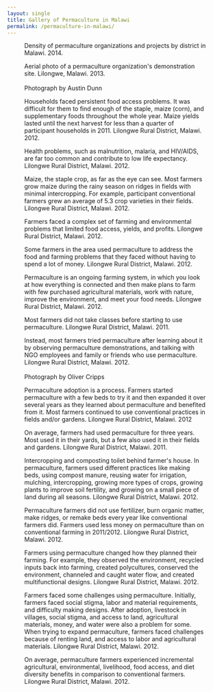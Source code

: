 ```yaml
---
layout: single
title: Gallery of Permaculture in Malawi
permalink: /permaculture-in-malawi/
---
```


<figure class="align-center">
  <img src="{{ site.url }}{{ site.baseurl }}/images/permaculture-in-malawi/map.png" alt="">
  <figcaption>
        Density of permaculture organizations and projects by district in Malawi. 2014. 
  </figcaption>
</figure> 

<figure class="align-center">
  <img src="{{ site.url }}{{ site.baseurl }}/images/permaculture-in-malawi/aerial.jpg" alt="">
  <figcaption>
        Aerial photo of a permaculture organization's demonstration site. Lilongwe, Malawi. 2013. 
        <br/><br/>
        Photograph by Austin Dunn
  </figcaption>
</figure> 

<figure class="align-center">
  <img src="{{ site.url }}{{ site.baseurl }}/images/permaculture-in-malawi/maize.jfif" alt="">
  <figcaption>
        Households faced persistent food access problems. It was difficult for them to find enough of the staple, maize (corn), and supplementary foods throughout the whole year. Maize yields lasted until the next harvest for less than a quarter of participant households in 2011. Lilongwe Rural District, Malawi. 2012. 
  </figcaption>
</figure> 

<figure class="align-center">
  <img src="{{ site.url }}{{ site.baseurl }}/images/permaculture-in-malawi/health-posters.jfif" alt="">
  <figcaption>
        Health problems, such as malnutrition, malaria, and HIV/AIDS, are far too common and contribute to low life expectancy. Lilongwe Rural District, Malawi. 2012. 
  </figcaption>
</figure> 


<figure class="align-center">
  <img src="{{ site.url }}{{ site.baseurl }}/images/permaculture-in-malawi/maize-fields.jfif" alt="">
  <figcaption>
        Maize, the staple crop, as far as the eye can see. Most farmers grow maize during the rainy season on ridges in fields with minimal intercropping. For example, participant conventional farmers grew an average of 5.3 crop varieties in their fields. Lilongwe Rural District, Malawi. 2012.  
  </figcaption>
</figure> 

<figure class="align-center">
  <img src="{{ site.url }}{{ site.baseurl }}/images/permaculture-in-malawi/maize-closeup.jfif" alt="">
  <figcaption>
        Farmers faced a complex set of farming and environmental problems that limited food access, yields, and profits. Lilongwe Rural District, Malawi. 2012.
  </figcaption>
</figure> 


<figure class="align-center">
  <img src="{{ site.url }}{{ site.baseurl }}/images/permaculture-in-malawi/farm.jfif" alt="">
  <figcaption>
        Some farmers in the area used permaculture to address the food and farming problems that they faced without having to spend a lot of money. Lilongwe Rural District, Malawi. 2012. 
  </figcaption>
</figure> 


<figure class="align-center">
  <img src="{{ site.url }}{{ site.baseurl }}/images/permaculture-in-malawi/sunflowers.jfif" alt="">
  <figcaption>
        Permaculture is an ongoing farming system, in which you look at how everything is connected and then make plans to farm with few purchased agricultural materials, work with nature, improve the environment, and meet your food needs. Lilongwe Rural District, Malawi. 2012.
  </figcaption>
</figure> 



<figure class="align-center">
  <img src="{{ site.url }}{{ site.baseurl }}/images/permaculture-in-malawi/guild-poster.png" alt="">
  <figcaption>
        Most farmers did not take classes before starting to use permaculture. Lilongwe Rural District, Malawi. 2011.
  </figcaption>
</figure> 

<figure class="align-center">
  <img src="{{ site.url }}{{ site.baseurl }}/images/permaculture-in-malawi/sunflowers.jfif" alt="">
  <figcaption>
        Instead, most farmers tried permaculture after learning about it by observing permaculture demonstrations, and talking with NGO employees and family or friends who use permaculture. Lilongwe Rural District, Malawi. 2012. 
        <br/><br/>
        Photograph by Oliver Cripps
  </figcaption>
</figure> 


<figure class="align-center">
  <img src="{{ site.url }}{{ site.baseurl }}/images/permaculture-in-malawi/adoption-process.png" alt="">
  <figcaption>
        Permaculture adoption is a process. Farmers started permaculture with a few beds to try it and then expanded it over several years as they learned about permaculture and benefited from it. Most farmers continued to use conventional practices in fields and/or gardens. Lilongwe Rural District, Malawi. 2012
  </figcaption>
</figure> 



<figure class="align-center">
  <img src="{{ site.url }}{{ site.baseurl }}/images/permaculture-in-malawi/household-garden.png" alt="">
  <figcaption>
        On average, farmers had used permaculture for three years. Most used it in their yards, but a few also used it in their fields and gardens. Lilongwe Rural District, Malawi. 2011. 
  </figcaption>
</figure> 


<figure class="align-center">
  <img src="{{ site.url }}{{ site.baseurl }}/images/permaculture-in-malawi/intercropping.jfif" alt="">
  <figcaption>
        Intercropping and composting toilet behind farmer's house. In permaculture, farmers used different practices like making beds, using compost manure, reusing water for irrigation, mulching, intercropping, growing more types of crops, growing plants to improve soil fertility, and growing on a small piece of land during all seasons. Lilongwe Rural District, Malawi. 2012. 
  </figcaption>
</figure> 

<figure class="align-center">
  <img src="{{ site.url }}{{ site.baseurl }}/images/permaculture-in-malawi/fertilizer-alternatives.jfif" alt="">
  <figcaption>
        Permaculture farmers did not use fertilizer, burn organic matter, make ridges, or remake beds every year like conventional farmers did. Farmers used less money on permaculture than on conventional farming in 2011/2012. Lilongwe Rural District, Malawi. 2012. 
  </figcaption>
</figure> 

<figure class="align-center">
  <img src="{{ site.url }}{{ site.baseurl }}/images/permaculture-in-malawi/maize-fence.jfif" alt="">
  <figcaption>
        Farmers using permaculture changed how they planned their farming. For example, they observed the environment, recycled inputs back into farming, created polycultures, conserved the environment, channeled and caught water flow, and created multifunctional designs. Lilongwe Rural District, Malawi. 2012. 
  </figcaption>
</figure> 

<figure class="align-center">
  <img src="{{ site.url }}{{ site.baseurl }}/images/permaculture-in-malawi/goats.png" alt="">
  <figcaption>
        Farmers faced some challenges using permaculture. Initially, farmers faced social stigma, labor and material requirements, and difficulty making designs. After adoption, livestock in villages, social stigma, and access to land, agricultural materials, money, and water were also a problem for some. When trying to expand permaculture, farmers faced challenges because of renting land, and access to labor and agricultural materials. Lilongwe Rural District, Malawi. 2012. 
  </figcaption>
</figure> 


<figure class="align-center">
  <img src="{{ site.url }}{{ site.baseurl }}/images/permaculture-in-malawi/family.jpg" alt="">
  <figcaption>
        On average, permaculture farmers experienced incremental agricultural, environmental, livelihood, food access, and diet diversity benefits in comparison to conventional farmers. Lilongwe Rural District, Malawi. 2012. 
  </figcaption>
</figure> 